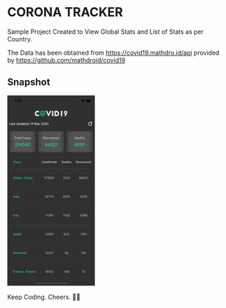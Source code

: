 # CORONA TRACKER

Sample Project Created to View Global Stats and List of Stats as per Country.

The Data has been obtained from https://covid19.mathdro.id/api provided by https://github.com/mathdroid/covid19

## Snapshot

<img src="./snapshots/snap1.png" width="200"/>

Keep Coding. Cheers. 🎉🤙